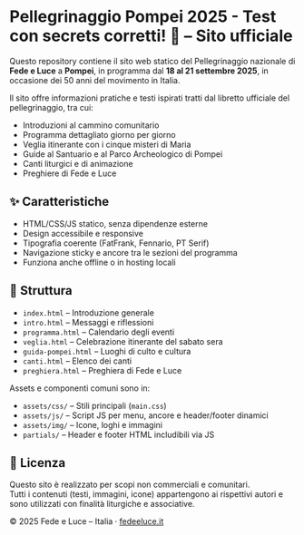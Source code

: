 # Pellegrinaggio Pompei 2025 - Test con secrets corretti! 🚀 – Sito ufficiale

Questo repository contiene il sito web statico del Pellegrinaggio nazionale di **Fede e Luce** a **Pompei**, in programma dal **18 al 21 settembre 2025**, in occasione dei 50 anni del movimento in Italia.

Il sito offre informazioni pratiche e testi ispirati tratti dal libretto ufficiale del pellegrinaggio, tra cui:

- Introduzioni al cammino comunitario
- Programma dettagliato giorno per giorno
- Veglia itinerante con i cinque misteri di Maria
- Guide al Santuario e al Parco Archeologico di Pompei
- Canti liturgici e di animazione
- Preghiere di Fede e Luce

## ✨ Caratteristiche

- HTML/CSS/JS statico, senza dipendenze esterne
- Design accessibile e responsive
- Tipografia coerente (FatFrank, Fennario, PT Serif)
- Navigazione sticky e ancore tra le sezioni del programma
- Funziona anche offline o in hosting locali

## 📂 Struttura

- `index.html` – Introduzione generale
- `intro.html` – Messaggi e riflessioni
- `programma.html` – Calendario degli eventi
- `veglia.html` – Celebrazione itinerante del sabato sera
- `guida-pompei.html` – Luoghi di culto e cultura
- `canti.html` – Elenco dei canti
- `preghiera.html` – Preghiera di Fede e Luce

Assets e componenti comuni sono in:

- `assets/css/` – Stili principali (`main.css`)
- `assets/js/` – Script JS per menu, ancore e header/footer dinamici
- `assets/img/` – Icone, loghi e immagini
- `partials/` – Header e footer HTML includibili via JS

## 📜 Licenza

Questo sito è realizzato per scopi non commerciali e comunitari.  
Tutti i contenuti (testi, immagini, icone) appartengono ai rispettivi autori e sono utilizzati con finalità liturgiche e associative.

© 2025 Fede e Luce – Italia · [fedeeluce.it](https://www.fedeeluce.it)

